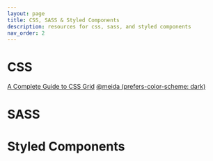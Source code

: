 ```yaml
---
layout: page
title: CSS, SASS & Styled Components
description: resources for css, sass, and styled components
nav_order: 2
---
```


# CSS
[A Complete Guide to CSS Grid](https://css-tricks.com/snippets/css/complete-guide-grid/)
[@meida (prefers-color-scheme: dark)](https://developer.mozilla.org/en-US/docs/Web/CSS/@media/prefers-color-scheme)
# SASS

# Styled Components


